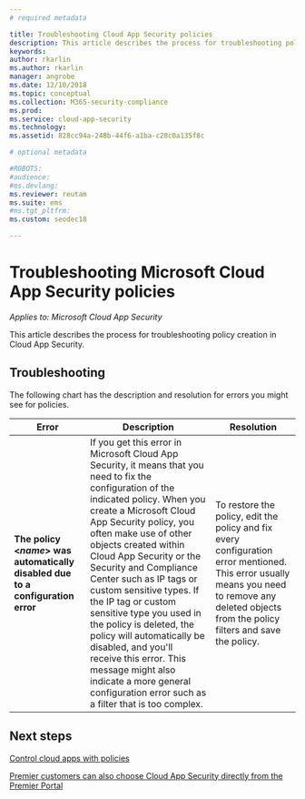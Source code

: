 ```yaml
---
# required metadata

title: Troubleshooting Cloud App Security policies
description: This article describes the process for troubleshooting policy creation in Cloud App Security.
keywords:
author: rkarlin
ms.author: rkarlin
manager: angrobe
ms.date: 12/10/2018
ms.topic: conceptual
ms.collection: M365-security-compliance
ms.prod:
ms.service: cloud-app-security
ms.technology:
ms.assetid: 828cc94a-248b-44f6-a1ba-c28c0a135f8c

# optional metadata

#ROBOTS:
#audience:
#ms.devlang:
ms.reviewer: reutam
ms.suite: ems
#ms.tgt_pltfrm:
ms.custom: seodec18

---
```

# Troubleshooting Microsoft Cloud App Security policies

*Applies to: Microsoft Cloud App Security*

This article describes the process for troubleshooting policy creation in Cloud App Security.

## Troubleshooting

The following chart has the description and resolution for errors you might see for policies.

|Error|Description|Resolution|
|----|----|----|
| **The policy  <*name*> was automatically disabled due to a configuration error**|If you get this error in Microsoft Cloud App Security, it means that you need to fix the configuration of the indicated policy. When you create a Microsoft Cloud App Security policy, you often make use of other objects created within Cloud App Security or the Security and Compliance Center such as IP tags or custom sensitive types. If the IP tag or custom sensitive type you used in the policy is deleted, the policy will automatically be disabled, and you'll receive this error. This message might also indicate a more general configuration error such as a filter that is too complex. |To restore the policy, edit the policy and fix every configuration error mentioned. This error usually means you need to remove any deleted objects from the policy filters and save the policy.|

## Next steps

[Control cloud apps with policies](control-cloud-apps-with-policies.md)

[Premier customers can also choose Cloud App Security directly from the Premier Portal](https://premier.microsoft.com/)

